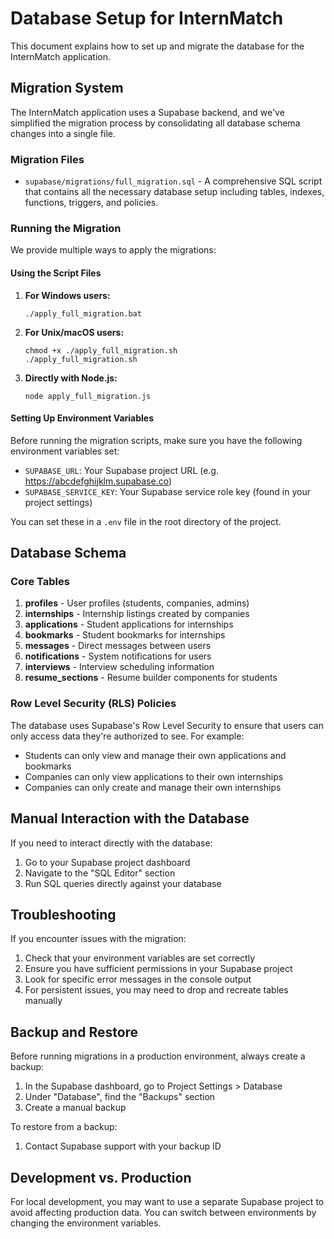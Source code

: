 # Database Setup for InternMatch

This document explains how to set up and migrate the database for the InternMatch application.

## Migration System

The InternMatch application uses a Supabase backend, and we've simplified the migration process by consolidating all database schema changes into a single file.

### Migration Files

- `supabase/migrations/full_migration.sql` - A comprehensive SQL script that contains all the necessary database setup including tables, indexes, functions, triggers, and policies.

### Running the Migration

We provide multiple ways to apply the migrations:

#### Using the Script Files

1. **For Windows users:**
   ```
   ./apply_full_migration.bat
   ```

2. **For Unix/macOS users:**
   ```
   chmod +x ./apply_full_migration.sh
   ./apply_full_migration.sh
   ```

3. **Directly with Node.js:**
   ```
   node apply_full_migration.js
   ```

#### Setting Up Environment Variables

Before running the migration scripts, make sure you have the following environment variables set:

- `SUPABASE_URL`: Your Supabase project URL (e.g. https://abcdefghijklm.supabase.co)
- `SUPABASE_SERVICE_KEY`: Your Supabase service role key (found in your project settings)

You can set these in a `.env` file in the root directory of the project.

## Database Schema

### Core Tables

1. **profiles** - User profiles (students, companies, admins)
2. **internships** - Internship listings created by companies
3. **applications** - Student applications for internships
4. **bookmarks** - Student bookmarks for internships
5. **messages** - Direct messages between users
6. **notifications** - System notifications for users
7. **interviews** - Interview scheduling information
8. **resume_sections** - Resume builder components for students

### Row Level Security (RLS) Policies

The database uses Supabase's Row Level Security to ensure that users can only access data they're authorized to see. For example:

- Students can only view and manage their own applications and bookmarks
- Companies can only view applications to their own internships
- Companies can only create and manage their own internships

## Manual Interaction with the Database

If you need to interact directly with the database:

1. Go to your Supabase project dashboard
2. Navigate to the "SQL Editor" section
3. Run SQL queries directly against your database

## Troubleshooting

If you encounter issues with the migration:

1. Check that your environment variables are set correctly
2. Ensure you have sufficient permissions in your Supabase project
3. Look for specific error messages in the console output
4. For persistent issues, you may need to drop and recreate tables manually

## Backup and Restore

Before running migrations in a production environment, always create a backup:

1. In the Supabase dashboard, go to Project Settings > Database
2. Under "Database", find the "Backups" section
3. Create a manual backup

To restore from a backup:
1. Contact Supabase support with your backup ID

## Development vs. Production

For local development, you may want to use a separate Supabase project to avoid affecting production data. You can switch between environments by changing the environment variables. 